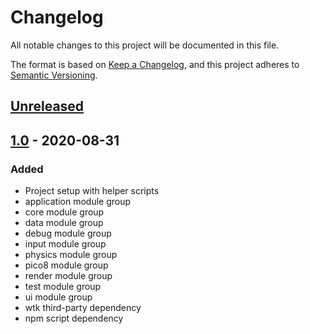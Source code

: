 # Changelog

All notable changes to this project will be documented in this file.

The format is based on [Keep a Changelog](https://keepachangelog.com/en/1.0.0/),
and this project adheres to [Semantic Versioning](https://semver.org/spec/v2.0.0.html).

## [Unreleased]

## [1.0] - 2020-08-31
### Added
- Project setup with helper scripts
- application module group
- core module group
- data module group
- debug module group
- input module group
- physics module group
- pico8 module group
- render module group
- test module group
- ui module group
- wtk third-party dependency
- npm script dependency

[Unreleased]: https://github.com/hsandt/pico-boots/compare/v1.0...HEAD
[1.0]: https://github.com/hsandt/pico-boots/releases/tag/v1.0

